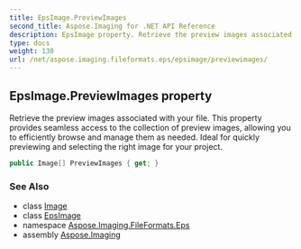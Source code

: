 ```yaml
---
title: EpsImage.PreviewImages
second_title: Aspose.Imaging for .NET API Reference
description: EpsImage property. Retrieve the preview images associated with your file. This property provides seamless access to the collection of preview images allowing you to efficiently browse and manage them as needed. Ideal for quickly previewing and selecting the right image for your project
type: docs
weight: 130
url: /net/aspose.imaging.fileformats.eps/epsimage/previewimages/
---
```

## EpsImage.PreviewImages property

Retrieve the preview images associated with your file. This property provides seamless access to the collection of preview images, allowing you to efficiently browse and manage them as needed. Ideal for quickly previewing and selecting the right image for your project.

```csharp
public Image[] PreviewImages { get; }
```

### See Also

* class [Image](../../../aspose.imaging/image/)
* class [EpsImage](../)
* namespace [Aspose.Imaging.FileFormats.Eps](../../epsimage/)
* assembly [Aspose.Imaging](../../../)


